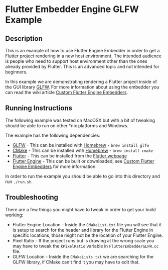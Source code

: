 # Flutter Embedder Engine GLFW Example
## Description
This is an example of how to use Flutter Engine Embedder in order to get a
Flutter project rendering in a new host environment.  The intended audience is
people who need to support host environment other than the ones already provided
by Flutter.  This is an advanced topic and not intended for beginners.

In this example we are demonstrating rendering a Flutter project inside of the GUI
library [GLFW](https://www.glfw.org/).  For more information about using the
embedder you can read the wiki article [Custom Flutter Engine Embedders](https://github.com/flutter/flutter/wiki/Custom-Flutter-Engine-Embedders).

## Running Instructions
The following example was tested on MacOSX but with a bit of tweaking should be
able to run on other *nix platforms and Windows.

The example has the following dependencies:
 * [GLFW](https://www.glfw.org/) - This can be installed with [Homebrew](https://brew.sh/) - `brew install glfw`
 * [CMake](https://cmake.org/) - This can be installed with [Homebrew](https://brew.sh/) - `brew install cmake`
 * [Flutter](https://flutter.dev/) - This can be installed from the [Flutter webpage](https://flutter.dev/docs/get-started/install)
 * [Flutter Engine](https://flutter.dev) - This can be built or downloaded, see [Custom Flutter Engine Embedders](https://github.com/flutter/flutter/wiki/Custom-Flutter-Engine-Embedders) for more information.

In order to run the example you should be able to go into this directory and run
`./run.sh`.

## Troubleshooting
There are a few things you might have to tweak in order to get your build working:
 * Flutter Engine Location - Inside the `CMakeList.txt` file you will see that it is setup to search for the header and library for the Flutter Engine in specific locations, those might not be the location of your Flutter Engine.
 * Pixel Ratio - If the project runs but is drawing at the wrong scale you may have to tweak the `kPixelRatio` variable in `FlutterEmbedderGLFW.cc` file.
 * GLFW Location - Inside the `CMakeLists.txt` we are searching for the GLFW library, if CMake can't find it you may have to edit that.